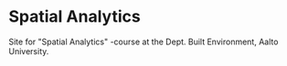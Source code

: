 # Spatial Analytics
 
Site for "Spatial Analytics" -course at the Dept. Built Environment, Aalto University. 
